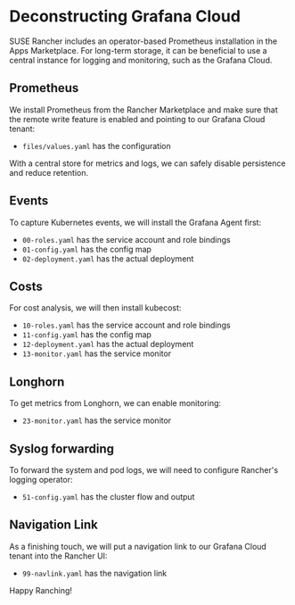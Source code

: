 # Deconstructing Grafana Cloud

SUSE Rancher includes an operator-based Prometheus installation in the Apps Marketplace. For long-term storage, it can be beneficial to use a central instance for logging and monitoring, such as the Grafana Cloud.

## Prometheus

We install Prometheus from the Rancher Marketplace and make sure that the remote write feature is enabled and pointing to our Grafana Cloud tenant:

- `files/values.yaml` has the configuration

With a central store for metrics and logs, we can safely disable persistence and reduce retention.

## Events

To capture Kubernetes events, we will install the Grafana Agent first:

- `00-roles.yaml` has the service account and role bindings
- `01-config.yaml` has the config map
- `02-deployment.yaml` has the actual deployment

## Costs

For cost analysis, we will then install kubecost:

- `10-roles.yaml` has the service account and role bindings
- `11-config.yaml` has the config map
- `12-deployment.yaml` has the actual deployment
- `13-monitor.yaml` has the service monitor

## Longhorn

To get metrics from Longhorn, we can enable monitoring:

- `23-monitor.yaml` has the service monitor

## Syslog forwarding 

To forward the system and pod logs, we will need to configure Rancher's logging operator:

- `51-config.yaml` has the cluster flow and output

## Navigation Link

As a finishing touch, we will put a navigation link to our Grafana Cloud tenant into the Rancher UI:

- `99-navlink.yaml` has the navigation link

Happy Ranching!
